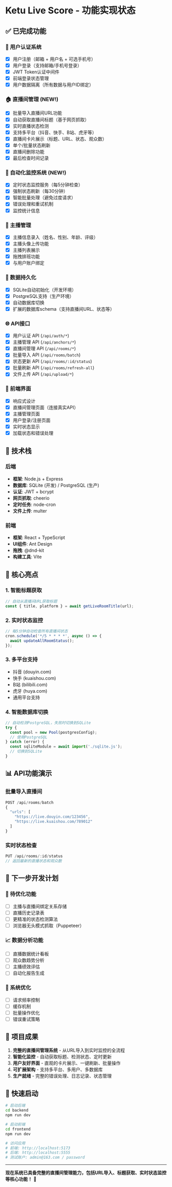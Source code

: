 # Ketu Live Score - 功能实现状态

## ✅ 已完成功能

### 🔐 用户认证系统
- [x] 用户注册（邮箱 + 用户名 + 可选手机号）
- [x] 用户登录（支持邮箱/手机号登录）
- [x] JWT Token认证中间件
- [x] 前端登录状态管理
- [x] 用户数据隔离（所有数据与用户ID绑定）

### 🏠 直播间管理 (NEW!)
- [x] 批量导入直播间URL功能
- [x] 自动获取直播间标题（基于网页抓取）
- [x] 实时直播状态检测
- [x] 支持多平台（抖音、快手、B站、虎牙等）
- [x] 直播间卡片展示（标题、URL、状态、观众数）
- [x] 单个/批量状态刷新
- [x] 直播间删除功能
- [x] 最后检查时间记录

### 🤖 自动化监控系统 (NEW!)
- [x] 定时状态监控服务（每5分钟检查）
- [x] 强制状态刷新（每30分钟）
- [x] 智能批量处理（避免过度请求）
- [x] 错误处理和重试机制
- [x] 监控统计信息

### 👥 主播管理
- [x] 主播信息录入（姓名、性别、年龄、评级）
- [x] 主播头像上传功能
- [x] 主播列表展示
- [x] 拖拽排班功能
- [x] 与用户账户绑定

### 💾 数据持久化
- [x] SQLite自动初始化（开发环境）
- [x] PostgreSQL支持（生产环境）
- [x] 自动数据库切换
- [x] 扩展的数据库schema（支持直播间URL、状态等）

### 🌐 API接口
- [x] 用户认证 API (`/api/auth/*`)
- [x] 主播管理 API (`/api/anchors/*`)
- [x] 直播间管理 API (`/api/rooms/*`)
- [x] 批量导入 API (`/api/rooms/batch`)
- [x] 状态更新 API (`/api/rooms/:id/status`)
- [x] 批量刷新 API (`/api/rooms/refresh-all`)
- [x] 文件上传 API (`/api/upload/*`)

### 🎨 前端界面
- [x] 响应式设计
- [x] 直播间管理页面（连接真实API）
- [x] 主播管理页面
- [x] 用户登录/注册页面
- [x] 实时状态显示
- [x] 加载状态和错误处理

## 🔧 技术栈

### 后端
- **框架**: Node.js + Express
- **数据库**: SQLite (开发) / PostgreSQL (生产)
- **认证**: JWT + bcrypt
- **网页抓取**: cheerio
- **定时任务**: node-cron
- **文件上传**: multer

### 前端
- **框架**: React + TypeScript
- **UI组件**: Ant Design
- **拖拽**: @dnd-kit
- **构建工具**: Vite

## 🚀 核心亮点

### 1. 智能标题获取
```javascript
// 自动从直播间URL获取标题
const { title, platform } = await getLiveRoomTitle(url);
```

### 2. 实时状态监控
```javascript
// 每5分钟自动检查所有直播间状态
cron.schedule('*/5 * * * *', async () => {
  await updateAllRoomStatus();
});
```

### 3. 多平台支持
- 抖音 (douyin.com)
- 快手 (kuaishou.com)  
- B站 (bilibili.com)
- 虎牙 (huya.com)
- 通用平台支持

### 4. 智能数据库切换
```javascript
// 自动检测PostgreSQL，失败时切换到SQLite
try {
  const pool = new Pool(postgresConfig);
  // 使用PostgreSQL
} catch (error) {
  const sqliteModule = await import('./sqlite.js');
  // 切换到SQLite
}
```

## 📊 API功能演示

### 批量导入直播间
```javascript
POST /api/rooms/batch
{
  "urls": [
    "https://live.douyin.com/123456",
    "https://live.kuaishou.com/789012"
  ]
}
```

### 实时状态检查
```javascript
PUT /api/rooms/:id/status
// 返回最新的直播状态和观众数
```

## 🎯 下一步开发计划

### 🔄 待优化功能
- [ ] 主播与直播间绑定关系存储
- [ ] 直播历史记录表
- [ ] 更精准的状态检测算法
- [ ] 浏览器无头模式抓取（Puppeteer）

### 📈 数据分析功能
- [ ] 直播数据统计看板
- [ ] 观众数趋势分析
- [ ] 主播绩效评估
- [ ] 自动化报告生成

### 🔧 系统优化
- [ ] 请求频率控制
- [ ] 缓存机制
- [ ] 批量操作优化
- [ ] 错误重试策略

## 🎉 项目成果

1. **完整的直播间管理系统** - 从URL导入到实时监控的全流程
2. **智能化监控** - 自动获取标题、检测状态、定时更新
3. **用户友好界面** - 直观的卡片展示、一键刷新、批量操作
4. **可扩展架构** - 支持多平台、多用户、多数据库
5. **生产就绪** - 完整的错误处理、日志记录、状态管理

## 🚀 快速启动

```bash
# 启动后端
cd backend
npm run dev

# 启动前端
cd frontend  
npm run dev

# 访问应用
# 前端: http://localhost:5173
# 后端: http://localhost:5555
# 测试账户: admin@163.com / password
```

---

**现在系统已具备完整的直播间管理能力，包括URL导入、标题获取、实时状态监控等核心功能！** 🎊 